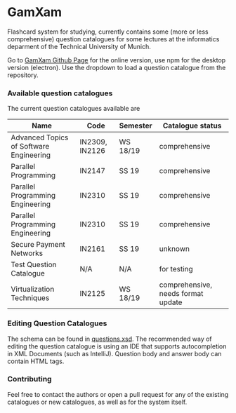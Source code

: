 # GamXam
Flashcard system for studying, currently contains some (more or less comprehensive) question catalogues for some lectures at the informatics deparment of the Technical University of Munich.

Go to [GamXam Github Page](https://vinpasso.github.io/GamXam/html/index.html) for the online version, use npm for the desktop version (electron). Use the dropdown to load a question catalogue from the repository.

### Available question catalogues
The current question catalogues available are

| Name | Code | Semester | Catalogue status |
| --- | --- | --- | --- |
| Advanced Topics of Software Engineering | IN2309, IN2126 | WS 18/19 | comprehensive |
| Parallel Programming | IN2147 | SS 19 | comprehensive |
| Parallel Programming Engineering | IN2310 | SS 19 | comprehensive |
| Parallel Programming Engineering | IN2310 | SS 19 | comprehensive |
| Secure Payment Networks | IN2161 | SS 19 | unknown |
| Test Question Catalogue | N/A | N/A | for testing |
| Virtualization Techniques | IN2125 | WS 18/19 | comprehensive, needs format update |

### Editing Question Catalogues
The schema can be found in [questions.xsd](https://github.com/Vinpasso/GamXam/blob/master/data/questions.xsd).
The recommended way of editing the question catalogue is using an IDE that supports autocompletion in XML Documents (such as IntelliJ). Question body and answer body can contain HTML tags.

### Contributing
Feel free to contact the authors or open a pull request for any of the existing catalogues or new catalogues, as well as for the system itself.